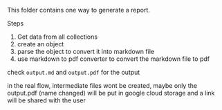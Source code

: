 This folder contains one way to generate a report.

Steps
1. Get data from all collections
2. create an object
3. parse the object to convert it into markdown file
4. use markdown to pdf converter to convert the markdown file to pdf

check `output.md` and `output.pdf` for the output

in the real flow, intermediate files wont be created, maybe only the output.pdf (name changed) will be put in google cloud storage and a link will be shared with the user
